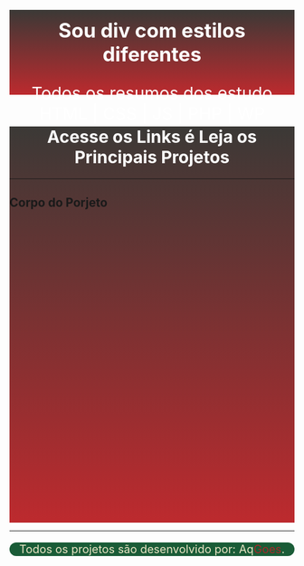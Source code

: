 <header style=" background-image: linear-gradient(to top, #BD2A2E,  #3B3936 ); color:#fff; width: 100%; height: 150px; text-align: center; ">
    <h2 style="padding-top: 15px; font-size: 35px;" >Sou div com estilos diferentes</h2>
    <p style="font-size: 30px;" >
        Todos os resumos dos estudo HTML | CSS | JS | PHP | WP
    </p>
    
</header>

<div style=" background-image: linear-gradient(to top, #BD2A2E,  #3B3936 ); width:100%; height: 700px;">
    <h1 style="text-align:center;font-size:30px; color:#fff;border-radius:40px;">Acesse os Links é Leja os Principais Projetos</h1>
    <hr>
        <h2>Corpo do Porjeto</h2>
    </div>
    <hr>
    <p style="text-align:center; font-size: 20px; background-color:#1a5c37;color:#ebe5c5; border-radius:40px;">Todos os projetos são desenvolvido por: Aq<span style="color:brown;">Goes</span>.</p>
</div>
